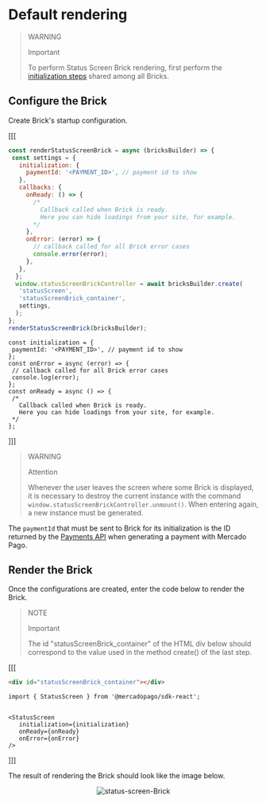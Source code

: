 # Default rendering

> WARNING
>
> Important
>
> To perform Status Screen Brick rendering, first perform the [initialization steps](/developers/en/docs/checkout-bricks/common-initialization) shared among all Bricks. 

## Configure the Brick

Create Brick's startup configuration.

[[[
```Javascript
const renderStatusScreenBrick = async (bricksBuilder) => {
 const settings = {
   initialization: {
     paymentId: '<PAYMENT_ID>', // payment id to show
   },
   callbacks: {
     onReady: () => {
       /*
         Callback called when Brick is ready.
         Here you can hide loadings from your site, for example.
       */
     },
     onError: (error) => {
       // callback called for all Brick error cases
       console.error(error);
     },
   },
  };
  window.statusScreenBrickController = await bricksBuilder.create(
   'statusScreen',
   'statusScreenBrick_container',
   settings,
  );  
};
renderStatusScreenBrick(bricksBuilder);
```
```react-jsx
const initialization = {
 paymentId: '<PAYMENT_ID>', // payment id to show
};
const onError = async (error) => {
 // callback called for all Brick error cases
 console.log(error);
};
const onReady = async () => {
 /*
   Callback called when Brick is ready.
   Here you can hide loadings from your site, for example.
 */
};
```
]]]

> WARNING
> 
> Attention
>
> Whenever the user leaves the screen where some Brick is displayed, it is necessary to destroy the current instance with the command `window.statusScreenBrickController.unmount()`. When entering again, a new instance must be generated.

The `paymentId` that must be sent to Brick for its initialization is the ID returned by the [Payments API](/developers/en/reference/payments/_payments/post) when generating a payment with Mercado Pago.

## Render the Brick

Once the configurations are created, enter the code below to render the Brick. 

> NOTE
>
> Important
>
> The id "statusScreenBrick_container" of the HTML div below should correspond to the value used in the method create() of the last step.

[[[
```html
<div id="statusScreenBrick_container"></div>
```
```react-jsx
import { StatusScreen } from '@mercadopago/sdk-react';


<StatusScreen
   initialization={initialization}
   onReady={onReady}
   onError={onError}
/>
```
]]]

The result of rendering the Brick should look like the image below.

<center>

![status-screen-Brick](checkout-bricks/status-screen-brick-en.jpg)

</center>